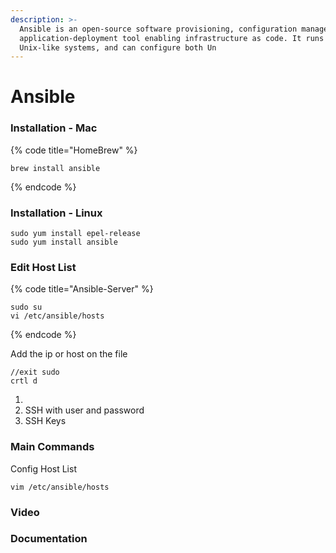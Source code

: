 ```yaml
---
description: >-
  Ansible is an open-source software provisioning, configuration management, and
  application-deployment tool enabling infrastructure as code. It runs on many
  Unix-like systems, and can configure both Un
---
```


# Ansible

### Installation - Mac

{% code title="HomeBrew" %}
```
brew install ansible
```
{% endcode %}



### Installation - Linux

```
sudo yum install epel-release
sudo yum install ansible
```

### Edit Host List

{% code title="Ansible-Server" %}
```
sudo su
vi /etc/ansible/hosts
```
{% endcode %}

Add the ip or host on the file&#x20;

```
//exit sudo 
crtl d
```





1.
2. SSH with user and password
3. SSH Keys

###

### Main Commands

Config Host List

```
vim /etc/ansible/hosts 
```

###

### Video

###

### Documentation
